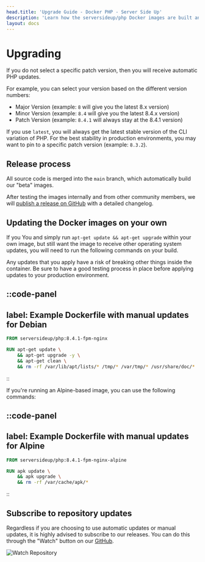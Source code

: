 ```yaml
---
head.title: 'Upgrade Guide - Docker PHP - Server Side Up'
description: 'Learn how the serversideup/php Docker images are built and how to upgrade.'
layout: docs
---
```


# Upgrading
If you do not select a specific patch version, then you will receive automatic PHP updates.

For example, you can select your version based on the different version numbers:
- Major Version (example: `8` will give you the latest 8.x version)
- Minor Version (example: `8.4` will give you the latest 8.4.x version)
- Patch Version (example: `8.4.1` will always stay at the 8.4.1 version)

If you use `latest`, you will always get the latest stable version of the CLI variation of PHP. For the best stability in production environments, you may want to pin to a specific patch version (example: `8.3.2`).

## Release process
All source code is merged into the `main` branch, which automatically build our "beta" images.

After testing the images internally and from other community members, we will [publish a release on GitHub](https://github.com/serversideup/docker-php/releases) with a detailed changelog.

## Updating the Docker images on your own
If you You and simply run `apt-get update && apt-get upgrade` within your own image, but still want the image to receive other operating system updates, you will need to run the following commands on your build.

Any updates that you apply have a risk of breaking other things inside the container. Be sure to have a good testing process in place before applying updates to your production environment.

::code-panel
---
label: Example Dockerfile with manual updates for Debian
---
```dockerfile
FROM serversideup/php:8.4.1-fpm-nginx

RUN apt-get update \
    && apt-get upgrade -y \
    && apt-get clean \
    && rm -rf /var/lib/apt/lists/* /tmp/* /var/tmp/* /usr/share/doc/*
```
::

If you're running an Alpine-based image, you can use the following commands:

::code-panel
---
label: Example Dockerfile with manual updates for Alpine
---
```dockerfile
FROM serversideup/php:8.4.1-fpm-nginx-alpine

RUN apk update \
    && apk upgrade \
    && rm -rf /var/cache/apk/*
```
::

## Subscribe to repository updates
Regardless if you are choosing to use automatic updates or manual updates, it is highly advised to subscribe to our releases. You can do this through the "Watch" button on our [GitHub](https://github.com/serversideup/docker-php).

![Watch Repository](/images/docs/watch-repo.png)
